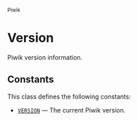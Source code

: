 <small>Piwik</small>

Version
=======

Piwik version information.


Constants
---------

This class defines the following constants:

- [`VERSION`](#VERSION) &mdash; The current Piwik version.
